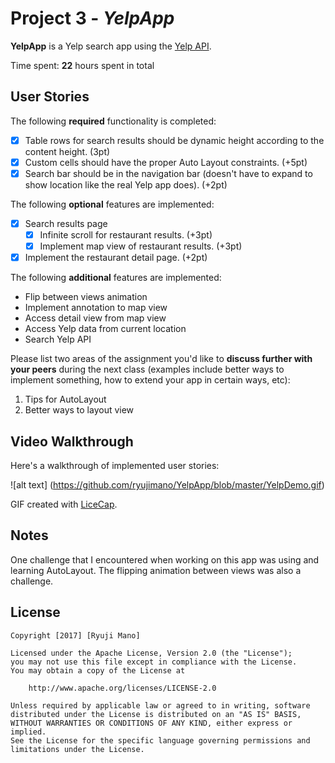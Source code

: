 # Project 3 - *YelpApp*

**YelpApp** is a Yelp search app using the [Yelp API](http://www.yelp.com/developers/documentation/v2/search_api).

Time spent: **22** hours spent in total

## User Stories

The following **required** functionality is completed:

- [X] Table rows for search results should be dynamic height according to the content height. (3pt)
- [X] Custom cells should have the proper Auto Layout constraints. (+5pt)
- [X] Search bar should be in the navigation bar (doesn't have to expand to show location like the real Yelp app does). (+2pt)

The following **optional** features are implemented:

- [X] Search results page
   - [X] Infinite scroll for restaurant results. (+3pt)
   - [X] Implement map view of restaurant results. (+3pt)
- [X] Implement the restaurant detail page. (+2pt)

The following **additional** features are implemented:

- Flip between views animation
- Implement annotation to map view
- Access detail view from map view
- Access Yelp data from current location
- Search Yelp API

Please list two areas of the assignment you'd like to **discuss further with your peers** during the next class (examples include better ways to implement something, how to extend your app in certain ways, etc):

1. Tips for AutoLayout
2. Better ways to layout view

## Video Walkthrough

Here's a walkthrough of implemented user stories:

![alt text] (https://github.com/ryujimano/YelpApp/blob/master/YelpDemo.gif)

GIF created with [LiceCap](http://www.cockos.com/licecap/).

## Notes

One challenge that I encountered when working on this app was using and learning AutoLayout. The flipping animation between views was also a challenge.

## License

    Copyright [2017] [Ryuji Mano]

    Licensed under the Apache License, Version 2.0 (the "License");
    you may not use this file except in compliance with the License.
    You may obtain a copy of the License at

        http://www.apache.org/licenses/LICENSE-2.0

    Unless required by applicable law or agreed to in writing, software
    distributed under the License is distributed on an "AS IS" BASIS,
    WITHOUT WARRANTIES OR CONDITIONS OF ANY KIND, either express or implied.
    See the License for the specific language governing permissions and
    limitations under the License.
